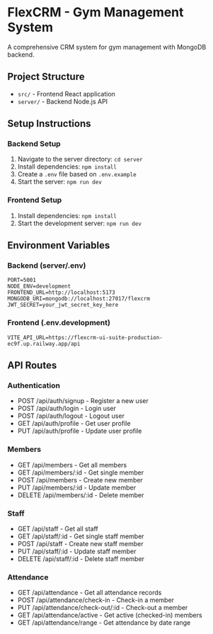 
# FlexCRM - Gym Management System

A comprehensive CRM system for gym management with MongoDB backend.

## Project Structure

- `src/` - Frontend React application
- `server/` - Backend Node.js API

## Setup Instructions

### Backend Setup

1. Navigate to the server directory: `cd server`
2. Install dependencies: `npm install`
3. Create a `.env` file based on `.env.example`
4. Start the server: `npm run dev`

### Frontend Setup

1. Install dependencies: `npm install`
2. Start the development server: `npm run dev`

## Environment Variables

### Backend (server/.env)
```
PORT=5001
NODE_ENV=development
FRONTEND_URL=http://localhost:5173
MONGODB_URI=mongodb://localhost:27017/flexcrm
JWT_SECRET=your_jwt_secret_key_here
```

### Frontend (.env.development)
```
VITE_API_URL=https://flexcrm-ui-suite-production-ec9f.up.railway.app/api
```

## API Routes

### Authentication
- POST /api/auth/signup - Register a new user
- POST /api/auth/login - Login user
- POST /api/auth/logout - Logout user
- GET /api/auth/profile - Get user profile
- PUT /api/auth/profile - Update user profile

### Members
- GET /api/members - Get all members
- GET /api/members/:id - Get single member
- POST /api/members - Create new member
- PUT /api/members/:id - Update member
- DELETE /api/members/:id - Delete member

### Staff
- GET /api/staff - Get all staff
- GET /api/staff/:id - Get single staff member
- POST /api/staff - Create new staff member
- PUT /api/staff/:id - Update staff member
- DELETE /api/staff/:id - Delete staff member

### Attendance
- GET /api/attendance - Get all attendance records
- POST /api/attendance/check-in - Check-in a member
- PUT /api/attendance/check-out/:id - Check-out a member
- GET /api/attendance/active - Get active (checked-in) members
- GET /api/attendance/range - Get attendance by date range
